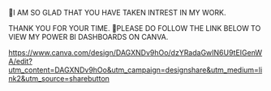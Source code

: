 📍I AM SO GLAD THAT YOU HAVE TAKEN INTREST IN MY WORK.

THANK YOU FOR YOUR TIME. 🔴PLEASE DO FOLLOW THE LINK BELOW TO VIEW MY POWER BI DASHBOARDS ON CANVA.

https://www.canva.com/design/DAGXNDv9hOo/dzYRadaGwIN6U9tEIGenWA/edit?utm_content=DAGXNDv9hOo&utm_campaign=designshare&utm_medium=link2&utm_source=sharebutton
